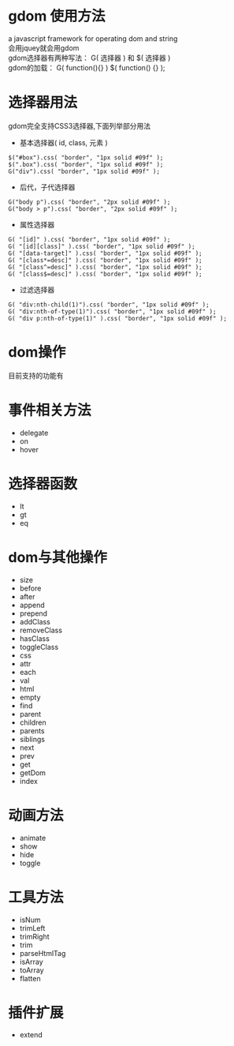 # gdom 使用方法
a javascript framework for operating dom and string<br/>
会用jquey就会用gdom<br/>
gdom选择器有两种写法： G( 选择器 ) 和 $( 选择器 )<br/>
gdom的加载： G( function(){} )    $( function() {} );<br/>

# 选择器用法
gdom完全支持CSS3选择器,下面列举部分用法<br/>
* 基本选择器( id, class, 元素 )
```
$("#box").css( "border", "1px solid #09f" );
$(".box").css( "border", "1px solid #09f" );
G("div").css( "border", "1px solid #09f" );
```
* 后代，子代选择器
```
G("body p").css( "border", "2px solid #09f" );
G("body > p").css( "border", "2px solid #09f" );
```
* 属性选择器
```
G( "[id]" ).css( "border", "1px solid #09f" );
G( "[id][class]" ).css( "border", "1px solid #09f" );
G( "[data-target]" ).css( "border", "1px solid #09f" );
G( "[class*=desc]" ).css( "border", "1px solid #09f" );
G( "[class^=desc]" ).css( "border", "1px solid #09f" );
G( "[class$=desc]" ).css( "border", "1px solid #09f" );
```
* 过滤选择器
```
G( "div:nth-child(1)").css( "border", "1px solid #09f" );
G( "div:nth-of-type(1)").css( "border", "1px solid #09f" );
G( "div p:nth-of-type(1)" ).css( "border", "1px solid #09f" );
```
# dom操作
目前支持的功能有<br>
# 事件相关方法
* delegate
* on
* hover
# 选择器函数
* lt
* gt
* eq
# dom与其他操作
* size
* before
* after
* append
* prepend
* addClass
* removeClass
* hasClass
* toggleClass
* css
* attr
* each
* val
* html
* empty
* find
* parent
* children
* parents
* siblings
* next
* prev
* get
* getDom
* index
# 动画方法
* animate
* show
* hide
* toggle
# 工具方法
* isNum
* trimLeft
* trimRight
* trim
* parseHtmlTag
* isArray
* toArray
* flatten
# 插件扩展
* extend





